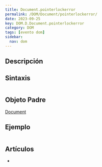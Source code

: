 ```yaml
---
title: Document.pointerlockerror
permalink: /DOM/Document/pointerlockerror/
date: 2023-09-25
key: DOM.D.Document.pointerlockerror
category: DOM
tags: [evento dom]
sidebar:
  nav: dom
---
```


## Descripción


## Sintaxis


```javascript

```


## Objeto Padre


[Document](https://www.w3api.com/DOM/Document/)


## Ejemplo


```javascript

```


## Artículos

- 
